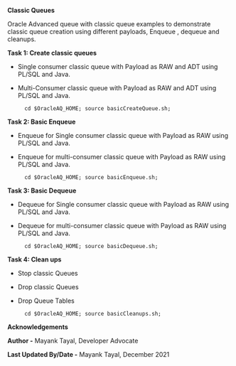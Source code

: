 **Classic Queues**

Oracle Advanced queue with classic queue examples to demonstrate classic queue creation using different payloads, Enqueue , dequeue and cleanups.

**Task 1: Create classic queues**

- Single consumer classic queue with Payload as RAW and  ADT using PL/SQL and Java.

- Multi-Consumer classic queue with Payload as RAW and  ADT using PL/SQL and Java.
    
        

        cd $OracleAQ_HOME; source basicCreateQueue.sh;

  
    

**Task 2: Basic Enqueue**

- Enqueue for Single consumer classic queue with Payload as RAW using PL/SQL and Java.

- Enqueue for multi-consumer classic queue with Payload as RAW using PL/SQL and Java.
    
        

        cd $OracleAQ_HOME; source basicEnqueue.sh;

       

**Task 3: Basic Dequeue**

- Dequeue for Single consumer classic queue with Payload as RAW using PL/SQL and Java.

- Dequeue for multi-consumer classic queue with Payload as RAW using PL/SQL and Java.
    
        

        cd $OracleAQ_HOME; source basicDequeue.sh;

       

**Task 4: Clean ups**

- Stop classic Queues
   
- Drop classic Queues 
   
- Drop Queue Tables

       

        cd $OracleAQ_HOME; source basicCleanups.sh;

        
    
    
    
**Acknowledgements**

**Author -** Mayank Tayal, Developer Advocate 

**Last Updated By/Date -** Mayank Tayal, December 2021
